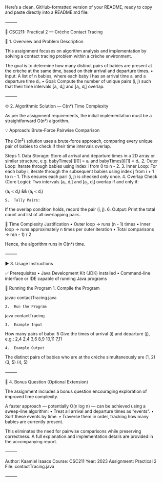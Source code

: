 Here’s a clean, GitHub-formatted version of your README, ready to copy and paste directly into a README.md file:

⸻

🧮 CSC211: Practical 2 — Crèche Contact Tracing

📘 1. Overview and Problem Description

This assignment focuses on algorithm analysis and implementation by solving a contact tracing problem within a crèche environment.

The goal is to determine how many distinct pairs of babies are present at the crèche at the same time, based on their arrival and departure times.
	•	Input: A list of n babies, where each baby i has an arrival time aᵢ and a departure time dᵢ.
	•	Goal: Compute the number of unique pairs (i, j) such that their time intervals [aᵢ, dᵢ] and [aⱼ, dⱼ] overlap.

⸻

⚙️ 2. Algorithmic Solution — O(n²) Time Complexity

As per the assignment requirements, the initial implementation must be a straightforward O(n²) algorithm.

💡 Approach: Brute-Force Pairwise Comparison

The $O(n^2)$ solution uses a brute-force approach, comparing every unique pair of babies to check if their time intervals overlap.

Steps
	1.	Data Storage:
Store all arrival and departure times in a 2D array or similar structure,
e.g. babyTimes[i][0] = aᵢ and babyTimes[i][1] = dᵢ.
	2.	Outer Loop:
Iterate through babies using index i from 0 to n - 2.
	3.	Inner Loop:
For each baby i, iterate through the subsequent babies using index j from i + 1 to n - 1.
This ensures each pair (i, j) is checked only once.
	4.	Overlap Check (Core Logic):
Two intervals [aᵢ, dᵢ] and [aⱼ, dⱼ] overlap if and only if:

(aᵢ < dⱼ) && (aⱼ < dᵢ)


	5.	Tally Pairs:
If the overlap condition holds, record the pair (i, j).
	6.	Output:
Print the total count and list of all overlapping pairs.

🧩 Time Complexity Justification
	•	Outer loop → runs (n - 1) times
	•	Inner loop → runs approximately n times per outer iteration
	•	Total comparisons → n(n - 1) / 2

Hence, the algorithm runs in O(n²) time.

⸻

▶️ 3. Usage Instructions

✅ Prerequisites
	•	Java Development Kit (JDK) installed
	•	Command-line interface or IDE capable of running Java programs

🧠 Running the Program
	1.	Compile the Program

javac contactTracing.java


	2.	Run the Program

java contactTracing


	3.	Example Input

How many pairs of baby: 5
Give the times of arrival (i) and departure (j), e.g.: 2,4
2,4
3,6
8,9
10,11
7,11


	4.	Example Output

The distinct pairs of babies who are at the crèche simultaneously are
(1, 2) (3, 5) (4, 5)



⸻

🌟 4. Bonus Question (Optional Extension)

The assignment includes a bonus question encouraging exploration of improved time complexity.

A faster approach — potentially O(n log n) — can be achieved using a sweep-line algorithm:
	•	Treat all arrival and departure times as “events”.
	•	Sort these events by time.
	•	Traverse them in order, tracking how many babies are currently present.

This eliminates the need for pairwise comparisons while preserving correctness.
A full explanation and implementation details are provided in the accompanying report.

⸻

Author: Kaamiel Isaacs
Course: CSC211
Year: 2023
Assignment: Practical 2
File: contactTracing.java

⸻
